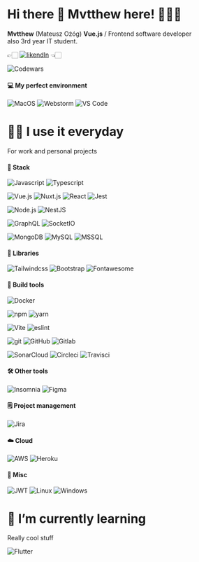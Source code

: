 # Hi there 👋 Mvtthew here! 👨🏼‍💻

**Mvtthew** (Mateusz Ożóg) **Vue.js** / Frontend software developer  
also 3rd year IT student. 

👉🏻 [![likendIn](https://img.shields.io/badge/LinkedIn-0077B5?style=for-the-badge&logo=linkedin&logoColor=white)](https://www.linkedin.com/in/mateusz-o%C5%BC%C3%B3g-73a54b176/) 👈🏻

![Codewars](https://www.codewars.com/users/Mvtthew/badges/small)

#### 💻 My perfect environment

![MacOS](https://img.shields.io/badge/mac%20os-000000?style=for-the-badge&logo=apple&logoColor=white)
![Webstorm](https://img.shields.io/badge/WebStorm-000000?style=for-the-badge&logo=WebStorm&logoColor=white)
![VS Code](https://img.shields.io/badge/Visual_Studio_Code-0078D4?style=for-the-badge&logo=visual%20studio%20code&logoColor=white)

# 🙌🏻 I use it everyday 
For work and personal projects

#### 🥞 Stack
![Javascript](https://img.shields.io/badge/JavaScript-323330?style=for-the-badge&logo=javascript&logoColor=F7DF1E)
![Typescript](https://img.shields.io/badge/TypeScript-007ACC?style=for-the-badge&logo=typescript&logoColor=white)

![Vue.js](https://img.shields.io/badge/Vue.js-35495E?style=for-the-badge&logo=vuedotjs&logoColor=4FC08D)
![Nuxt.js](https://img.shields.io/badge/nuxt.js-00C58E?style=for-the-badge&logo=nuxtdotjs&logoColor=white)
![React](https://img.shields.io/badge/React-20232A?style=for-the-badge&logo=react&logoColor=61DAFB)
![Jest](https://img.shields.io/badge/Jest-C21325?style=for-the-badge&logo=jest&logoColor=white)

![Node.js](https://img.shields.io/badge/Node.js-339933?style=for-the-badge&logo=nodedotjs&logoColor=white)
![NestJS](https://img.shields.io/badge/nestjs-E0234E?style=for-the-badge&logo=nestjs&logoColor=white)

![GraphQL](https://img.shields.io/badge/GraphQl-E10098?style=for-the-badge&logo=graphql&logoColor=white)
![SocketIO](https://img.shields.io/badge/Socket.io-010101?&style=for-the-badge&logo=Socket.io&logoColor=white)

![MongoDB](https://img.shields.io/badge/MongoDB-4EA94B?style=for-the-badge&logo=mongodb&logoColor=white)
![MySQL](https://img.shields.io/badge/MySQL-00000F?style=for-the-badge&logo=mysql&logoColor=white)
![MSSQL](https://img.shields.io/badge/Microsoft%20SQL%20Server-CC2927?style=for-the-badge&logo=microsoft%20sql%20server&logoColor=white)

#### 📖 Libraries
![Tailwindcss](https://img.shields.io/badge/Tailwind_CSS-38B2AC?style=for-the-badge&logo=tailwind-css&logoColor=white)
![Bootstrap](https://img.shields.io/badge/Bootstrap-563D7C?style=for-the-badge&logo=bootstrap&logoColor=white)
![Fontawesome](https://img.shields.io/badge/Font_Awesome-339AF0?style=for-the-badge&logo=fontawesome&logoColor=white)

#### 🔨 Build tools
![Docker](https://img.shields.io/badge/Docker-2CA5E0?style=for-the-badge&logo=docker&logoColor=white)

![npm](https://img.shields.io/badge/npm-CB3837?style=for-the-badge&logo=npm&logoColor=white)
![yarn](https://img.shields.io/badge/Yarn-2C8EBB?style=for-the-badge&logo=yarn&logoColor=white)

![Vite](https://img.shields.io/badge/Vite-B73BFE?style=for-the-badge&logo=vite&logoColor=FFD62E)
![eslint](https://img.shields.io/badge/eslint-3A33D1?style=for-the-badge&logo=eslint&logoColor=white)

![git](https://img.shields.io/badge/Git-F05032?style=for-the-badge&logo=git&logoColor=white)
![GitHub](https://img.shields.io/badge/GitHub-100000?style=for-the-badge&logo=github&logoColor=white)
![Gitlab](https://img.shields.io/badge/GitLab-330F63?style=for-the-badge&logo=gitlab&logoColor=white)

![SonarCloud](https://img.shields.io/badge/Sonar%20cloud-F3702A?style=for-the-badge&logo=sonarcloud&logoColor=white)
![Circleci](https://img.shields.io/badge/circleci-343434?style=for-the-badge&logo=circleci&logoColor=white)
![Travisci](https://img.shields.io/badge/travis_CI-3EAAAF?style=for-the-badge&logo=travisci&logoColor=white)

#### 🛠 Other tools
![Insomnia](https://img.shields.io/badge/Insomnia-5849be?style=for-the-badge&logo=Insomnia&logoColor=white)
![Figma](https://img.shields.io/badge/Figma-F24E1E?style=for-the-badge&logo=figma&logoColor=white)

#### 🗒 Project management
![Jira](https://img.shields.io/badge/Jira-0052CC?style=for-the-badge&logo=Jira&logoColor=white)

#### ☁️ Cloud
![AWS](https://img.shields.io/badge/Amazon_AWS-232F3E?style=for-the-badge&logo=amazon-aws&logoColor=white)
![Heroku](https://img.shields.io/badge/Heroku-430098?style=for-the-badge&logo=heroku&logoColor=white)

#### 📒 Misc 
![JWT](https://img.shields.io/badge/JWT-000000?style=for-the-badge&logo=JSON%20web%20tokens&logoColor=white)
![Linux](https://img.shields.io/badge/Linux-FCC624?style=for-the-badge&logo=linux&logoColor=black)
![Windows](https://img.shields.io/badge/Windows-0078D6?style=for-the-badge&logo=windows&logoColor=white)

# 🌱 I’m currently learning
Really cool stuff

![Flutter](https://img.shields.io/badge/Flutter-02569B?style=for-the-badge&logo=flutter&logoColor=white)

<!--
**Mvtthew/Mvtthew** is a ✨ _special_ ✨ repository because its `README.md` (this file) appears on your GitHub profile.

Here are some ideas to get you started:

- 🔭 I’m currently working on ...
- 🌱 I’m currently learning ...
- 👯 I’m looking to collaborate on ...
- 🤔 I’m looking for help with ...
- 💬 Ask me about ...
- 📫 How to reach me: ...
- 😄 Pronouns: ...
- ⚡ Fun fact: ...
-->
